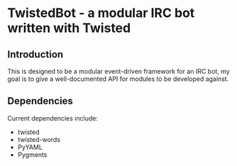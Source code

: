 # TwistedBot - a modular IRC bot written with Twisted
## Introduction
This is designed to be a modular event-driven framework for an IRC bot, my goal is to give a well-documented API for modules to be developed against.

## Dependencies
Current dependencies include:
* twisted
* twisted-words
* PyYAML
* Pygments
